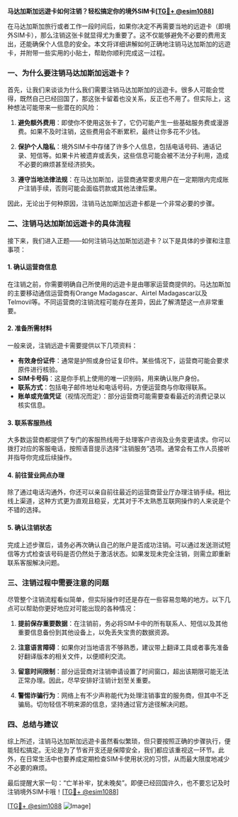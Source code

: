 **马达加斯加远遊卡如何注销？轻松搞定你的境外SIM卡[[TG💪+ @esim1088](https://t.me/s/esim1088)]**

在马达加斯加旅行或者工作一段时间后，如果你决定不再需要当地的远遊卡（即境外SIM卡），那么注销这张卡就显得尤为重要了。这不仅能够避免不必要的费用支出，还能确保个人信息的安全。本文将详细讲解如何正确地注销马达加斯加的远遊卡，并附带一些实用的小贴士，帮助你顺利完成这一过程。

### 一、为什么要注销马达加斯加远遊卡？

首先，让我们来谈谈为什么我们需要注销马达加斯加的远遊卡。很多人可能会觉得，既然自己已经回国了，那这张卡留着也没关系，反正也不用了。但实际上，这种想法可能带来一些潜在的风险：

1. **避免额外费用**：即使你不使用这张卡了，它仍可能产生一些基础服务费或漫游费。如果不及时注销，这些费用会不断累积，最终让你多花不少钱。
   
2. **保护个人隐私**：境外SIM卡中存储了许多个人信息，包括电话号码、通话记录、短信等。如果卡片被遗弃或丢失，这些信息可能会被不法分子利用，造成不必要的麻烦甚至经济损失。

3. **遵守当地法律法规**：在马达加斯加，运营商通常要求用户在一定期限内完成账户注销手续，否则可能会面临罚款或其他法律后果。

因此，无论出于何种原因，注销马达加斯加远遊卡都是一个非常必要的步骤。

### 二、注销马达加斯加远遊卡的具体流程

接下来，我们进入正题——如何注销马达加斯加远遊卡？以下是具体的步骤和注意事项：

#### 1. 确认运营商信息

在注销之前，你需要明确自己所使用的远遊卡是由哪家运营商提供的。马达加斯加的主要移动通信运营商有Orange Madagascar、Airtel Madagascar以及Telmovil等。不同运营商的注销流程可能存在差异，因此了解清楚这一点非常重要。

#### 2. 准备所需材料

一般来说，注销远遊卡需要提供以下几项资料：

- **有效身份证件**：通常是护照或身份证复印件。某些情况下，运营商可能会要求原件进行核验。
- **SIM卡号码**：这是你手机上使用的唯一识别码，用来确认账户身份。
- **联系方式**：包括电子邮件地址和电话号码，方便运营商与你取得联系。
- **账单或充值凭证**（视情况而定）：部分运营商可能需要查看最近的消费记录以核实信息。

#### 3. 联系客服热线

大多数运营商都提供了专门的客服热线用于处理客户咨询及业务变更请求。你可以拨打对应的客服电话，按照语音提示选择“注销服务”选项。通常会有工作人员接听并指导你完成后续操作。

#### 4. 前往营业网点办理

除了通过电话沟通外，你还可以亲自前往最近的运营商营业厅办理注销手续。相比线上渠道，这种方式更为直观且稳妥，尤其对于不太熟悉互联网操作的人来说是个不错的选择。

#### 5. 确认注销状态

完成上述步骤后，请务必再次确认自己的账户是否成功注销。可以通过发送测试短信等方式检查该号码是否仍然处于激活状态。如果发现未完全注销，则需立即重新联系客服解决问题。

### 三、注销过程中需要注意的问题

尽管整个注销流程看似简单，但实际操作时还是存在一些容易忽略的地方。以下几点可以帮助你更好地应对可能出现的各种情况：

1. **提前保存重要数据**：在注销前，务必将SIM卡中的所有联系人、短信以及其他重要信息备份到其他设备上，以免丢失宝贵的数据资源。
   
2. **注意语言障碍**：如果你对当地语言不够熟悉，建议带上翻译工具或者事先准备好翻译版本的相关文件，以便顺利交流。

3. **留意时间限制**：部分运营商对注销申请设置了时间窗口，超出该期限可能无法正常办理。因此，尽早安排好注销计划至关重要。

4. **警惕诈骗行为**：网络上有不少声称能代为处理注销事宜的服务商，但其中不乏骗局。切勿轻信不明来源的信息，坚持通过官方途径解决问题。

### 四、总结与建议

综上所述，注销马达加斯加远遊卡虽然看似繁琐，但只要按照正确的步骤执行，便能轻松搞定。无论是为了节省开支还是保障安全，我们都应该重视这一环节。此外，在日常生活中也要养成定期检查SIM卡使用状况的习惯，从而最大限度地减少不必要的麻烦。

最后提醒大家一句：“亡羊补牢，犹未晚矣”。即便已经回国许久，也不要忘记及时注销境外SIM卡哦！[[TG💪+ @esim1088](https://t.me/s/esim1088)]

[[TG💪+ @esim1088](https://t.me/s/esim1088) ![Image](https://i.postimg.cc/4NQfJmqS/Snipaste-2025-05-13-00-14-12.png)]
